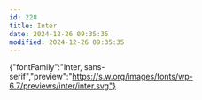 ```yaml
---
id: 228
title: Inter
date: 2024-12-26 09:35:35
modified: 2024-12-26 09:35:35
---
```



{"fontFamily":"Inter, sans-serif","preview":"https://s.w.org/images/fonts/wp-6.7/previews/inter/inter.svg"}